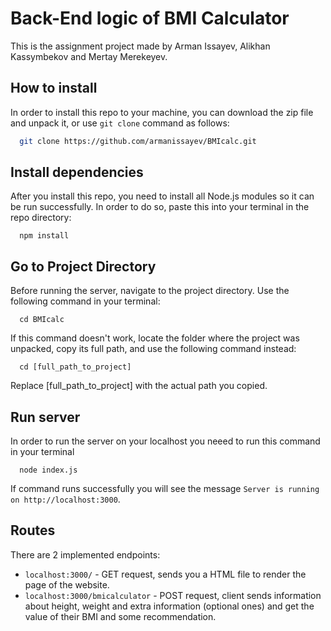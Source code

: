 # Back-End logic of BMI Calculator
This is the assignment project made by Arman Issayev, Alikhan Kassymbekov and Mertay Merekeyev.

## How to install
In order to install this repo to your machine, you can download the zip file and unpack it, or use `git clone` command as follows:

```bash
  git clone https://github.com/armanissayev/BMIcalc.git
```

## Install dependencies
After you install this repo, you need to install all Node.js modules so it can be run successfully. In order to do so, paste this into your terminal in the repo directory:
```
  npm install
```

## Go to Project Directory
Before running the server, navigate to the project directory. Use the following command in your terminal:
```
  cd BMIcalc
```
If this command doesn't work, locate the folder where the project was unpacked, copy its full path, and use the following command instead:
```
  cd [full_path_to_project]
```
Replace [full_path_to_project] with the actual path you copied.


## Run server
In order to run the server on your localhost you neeed to run this command in your terminal
```
  node index.js
```
If command runs successfully you will see the message `Server is running on http://localhost:3000`.

## Routes
There are 2 implemented endpoints:
- `localhost:3000/` - GET request, sends you a HTML file to render the page of the website.
- `localhost:3000/bmicalculator` - POST request, client sends information about height, weight and extra information (optional ones) and get the value of their BMI and some recommendation.
  

